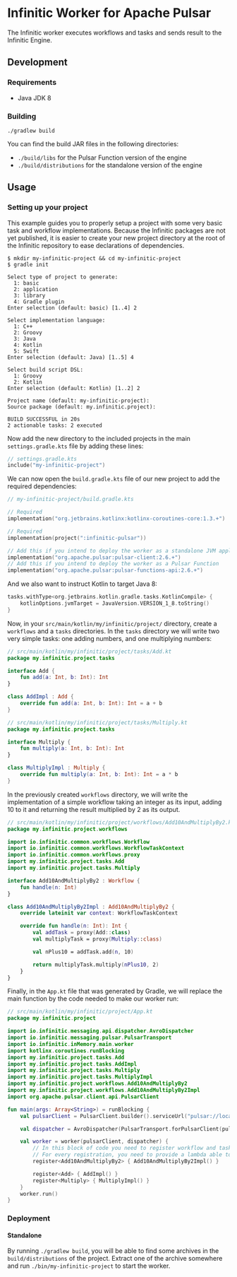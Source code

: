 # Infinitic Worker for Apache Pulsar

The Infinitic worker executes workflows and tasks and sends result to the Infinitic Engine.

## Development

### Requirements

- Java JDK 8

### Building

```shell script
./gradlew build
```

You can find the build JAR files in the following directories:

- `./build/libs` for the Pulsar Function version of the engine
- `./build/distributions` for the standalone version of the engine

## Usage

### Setting up your project

This example guides you to properly setup a project with some very basic task and workflow implementations.
Because the Infinitic packages are not yet published, it is easier to create your new project directory at the
root of the Infinitic repository to ease declarations of dependencies.

```shell script
$ mkdir my-infinitic-project && cd my-infinitic-project
$ gradle init

Select type of project to generate:
  1: basic
  2: application
  3: library
  4: Gradle plugin
Enter selection (default: basic) [1..4] 2

Select implementation language:
  1: C++
  2: Groovy
  3: Java
  4: Kotlin
  5: Swift
Enter selection (default: Java) [1..5] 4

Select build script DSL:
  1: Groovy
  2: Kotlin
Enter selection (default: Kotlin) [1..2] 2

Project name (default: my-infinitic-project):
Source package (default: my.infinitic.project):

BUILD SUCCESSFUL in 20s
2 actionable tasks: 2 executed
```

Now add the new directory to the included projects in the main `settings.gradle.kts` file by adding these lines:

```kotlin
// settings.gradle.kts
include("my-infinitic-project")
```

We can now open the `build.gradle.kts` file of our new project to add the required dependencies:

```kotlin
// my-infinitic-project/build.gradle.kts

// Required
implementation("org.jetbrains.kotlinx:kotlinx-coroutines-core:1.3.+")

// Required
implementation(project(":infinitic-pulsar"))

// Add this if you intend to deploy the worker as a standalone JVM application
implementation("org.apache.pulsar:pulsar-client:2.6.+")
// Add this if you intend to deploy the worker as a Pulsar Function
implementation("org.apache.pulsar:pulsar-functions-api:2.6.+")
```

And we also want to instruct Kotlin to target Java 8:

```kotlin
tasks.withType<org.jetbrains.kotlin.gradle.tasks.KotlinCompile> {
    kotlinOptions.jvmTarget = JavaVersion.VERSION_1_8.toString()
}
```

Now, in your `src/main/kotlin/my/infinitic/project/` directory, create a `workflows` and a `tasks` directories.
In the `tasks` directory we will write two very simple tasks: one adding numbers, and one multiplying numbers:

```kotlin
// src/main/kotlin/my/infinitic/project/tasks/Add.kt
package my.infinitic.project.tasks

interface Add {
    fun add(a: Int, b: Int): Int
}

class AddImpl : Add {
    override fun add(a: Int, b: Int): Int = a + b
}
```

```kotlin
// src/main/kotlin/my/infinitic/project/tasks/Multiply.kt
package my.infinitic.project.tasks

interface Multiply {
    fun multiply(a: Int, b: Int): Int
}

class MultiplyImpl : Multiply {
    override fun multiply(a: Int, b: Int): Int = a * b
}
```

In the previously created `workflows` directory, we will write the implementation of a simple workflow taking an integer
as its input, adding 10 to it and returning the result multiplied by 2 as its output.

```kotlin
// src/main/kotlin/my/infinitic/project/workflows/Add10AndMultiplyBy2.kt
package my.infinitic.project.workflows

import io.infinitic.common.workflows.Workflow
import io.infinitic.common.workflows.WorkflowTaskContext
import io.infinitic.common.workflows.proxy
import my.infinitic.project.tasks.Add
import my.infinitic.project.tasks.Multiply

interface Add10AndMultiplyBy2 : Workflow {
    fun handle(n: Int)
}

class Add10AndMultiplyBy2Impl : Add10AndMultiplyBy2 {
    override lateinit var context: WorkflowTaskContext

    override fun handle(n: Int): Int {
        val addTask = proxy(Add::class)
        val multiplyTask = proxy(Multiply::class)

        val nPlus10 = addTask.add(n, 10)

        return multiplyTask.multiply(nPlus10, 2)
    }
}
```

Finally, in the `App.kt` file that was generated by Gradle, we will replace the main function by the code needed to make
our worker run:

```kotlin
// src/main/kotlin/my/infinitic/project/App.kt
package my.infinitic.project

import io.infinitic.messaging.api.dispatcher.AvroDispatcher
import io.infinitic.messaging.pulsar.PulsarTransport
import io.infinitic.inMemory.main.worker
import kotlinx.coroutines.runBlocking
import my.infinitic.project.tasks.Add
import my.infinitic.project.tasks.AddImpl
import my.infinitic.project.tasks.Multiply
import my.infinitic.project.tasks.MultiplyImpl
import my.infinitic.project.workflows.Add10AndMultiplyBy2
import my.infinitic.project.workflows.Add10AndMultiplyBy2Impl
import org.apache.pulsar.client.api.PulsarClient

fun main(args: Array<String>) = runBlocking {
    val pulsarClient = PulsarClient.builder().serviceUrl("pulsar://localhost:6650").build()

    val dispatcher = AvroDispatcher(PulsarTransport.forPulsarClient(pulsarClient))

    val worker = worker(pulsarClient, dispatcher) {
        // In this block of code you need to register workflow and task implementations.
        // For every registration, you need to provide a lambda able to create a new instance of your implementation.
        register<Add10AndMultiplyBy2> { Add10AndMultiplyBy2Impl() }

        register<Add> { AddImpl() }
        register<Multiply> { MultiplyImpl() }
    }
    worker.run()
}
```

### Deployment

#### Standalone

By running `./gradlew build`, you will be able to find some archives in the `build/distributions` of the project.
Extract one of the archive somewhere and run `./bin/my-infinitic-project` to start the worker.
